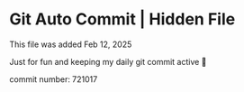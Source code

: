 # Git Auto Commit | Hidden File

This file was added Feb 12, 2025

Just for fun and keeping my daily git commit active 🤪

commit number: 721017
